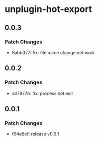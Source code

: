 # unplugin-hot-export

## 0.0.3

### Patch Changes

- 8abb377: fix: file name change not work

## 0.0.2

### Patch Changes

- a07877b: fix: process not exit

## 0.0.1

### Patch Changes

- f04e6cf: release v0.0.1
